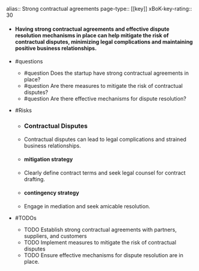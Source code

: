 alias:: Strong contractual agreements
page-type:: [[key]]
xBoK-key-rating:: 30
- #### Having strong contractual agreements and effective dispute resolution mechanisms in place can help mitigate the risk of contractual disputes, minimizing legal complications and maintaining positive business relationships.
- #questions
  - #question Does the startup have strong contractual agreements in place?
  - #question Are there measures to mitigate the risk of contractual disputes?
  - #question Are there effective mechanisms for dispute resolution?
- #Risks

  - ### Contractual Disputes
  - Contractual disputes can lead to legal complications and strained business relationships.
  - #### mitigation strategy
  - Clearly define contract terms and seek legal counsel for contract drafting.
  - #### contingency strategy
  - Engage in mediation and seek amicable resolution.
- #TODOs
  - TODO Establish strong contractual agreements with partners, suppliers, and customers
  - TODO  Implement measures to mitigate the risk of contractual disputes
  - TODO  Ensure effective mechanisms for dispute resolution are in place.


